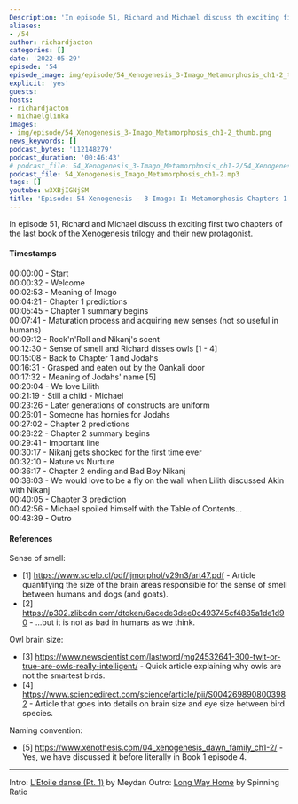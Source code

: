 ```yaml
---
Description: 'In episode 51, Richard and Michael discuss th exciting first two chapters of the last book of the Xenogenesis trilogy and their new protagonist.'
aliases:
- /54
author: richardjacton
categories: []
date: '2022-05-29'
episode: '54'
episode_image: img/episode/54_Xenogenesis_3-Imago_Metamorphosis_ch1-2_thumb.png
explicit: 'yes'
guests:
hosts:
- richardjacton
- michaelglinka
images:
- img/episode/54_Xenogenesis_3-Imago_Metamorphosis_ch1-2_thumb.png
news_keywords: []
podcast_bytes: '112148279'
podcast_duration: '00:46:43'
# podcast_file: 54_Xenogenesis_3-Imago_Metamorphosis_ch1-2/54_Xenogenesis_3-Imago_Metamorphosis_ch1-2.mp3
podcast_file: 54_Xenogenesis_Imago_Metamorphosis_ch1-2.mp3
tags: []
youtube: w3XBjIGNjSM
title: 'Episode: 54 Xenogenesis - 3-Imago: I: Metamorphosis Chapters 1 & 2'
---
```


In episode 51, Richard and Michael discuss th exciting first two chapters of the last book of the Xenogenesis trilogy and their new protagonist.

#### Timestamps

00:00:00 - Start\
00:00:32 - Welcome\
00:02:53 - Meaning of Imago\
00:04:21 - Chapter 1 predictions\
00:05:45 - Chapter 1 summary begins\
00:07:41 - Maturation process and acquiring new senses (not so useful in humans)\
00:09:12 - Rock'n'Roll and Nikanj's scent\
00:12:30 - Sense of smell and Richard disses owls [1 - 4]\
00:15:08 - Back to Chapter 1 and Jodahs\
00:16:31 - Grasped and eaten out by the Oankali door\
00:17:32 - Meaning of Jodahs' name [5]\
00:20:04 - We love Lilith\
00:21:19 - Still a child - Michael\
00:23:26 - Later generations of constructs are uniform\
00:26:01 - Someone has hornies for Jodahs\
00:27:02 - Chapter 2 predictions\
00:28:22 - Chapter 2 summary begins\
00:29:41 - Important line\
00:30:17 - Nikanj gets shocked for the first time ever\
00:32:10 - Nature vs Nurture\
00:36:17 - Chapter 2 ending and Bad Boy Nikanj\
00:38:03 - We would love to be a fly on the wall when Lilith discussed Akin with Nikanj\
00:40:05 - Chapter 3 prediction\
00:42:56 - Michael spoiled himself with the Table of Contents...\
00:43:39 - Outro

#### References

Sense of smell:
- [1] https://www.scielo.cl/pdf/ijmorphol/v29n3/art47.pdf - Article quantifying the size of the brain areas responsible for the sense of smell between humans and dogs (and goats).
- [2] https://p302.zlibcdn.com/dtoken/6acede3dee0c493745cf4885a1de1d90 - ...but it is not as bad in humans as we think.

Owl brain size:
- [3] https://www.newscientist.com/lastword/mg24532641-300-twit-or-true-are-owls-really-intelligent/ - Quick article explaining why owls are not the smartest birds.
- [4] https://www.sciencedirect.com/science/article/pii/S0042698908003982 - Article that goes into details on brain size and eye size between bird species.

Naming convention:
- [5] https://www.xenothesis.com/04_xenogenesis_dawn_family_ch1-2/ - Yes, we have discussed it before literally in Book 1 episode 4.

---
Intro: [L'Etoile danse (Pt. 1)](https://freemusicarchive.org/music/Meydan/Havor/6-_LEtoile_danse_Pt_1_1738) by Meydan
Outro: [Long Way Home](https://freemusicarchive.org/music/Spinning_Ratio/Long_Way_Home/Long_Way_Home) by Spinning Ratio
